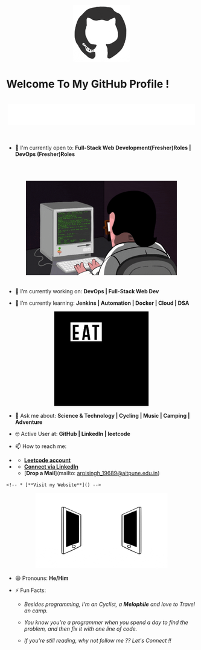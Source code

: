 <div align="center">
<img src="https://github.com/Arpit6055/Arpit6055/blob/master/octo.gif" alt="GitHub Logo" width="150" height="150" />
</div>

# Welcome To My GitHub Profile !

<br/>
<div align="center">
<img src="https://github.com/Arpit6055/Arpit6055/blob/master/screen.gif" alt="Arpit singh Typer" />
</div>
<br/>


<br/>

- 🙌 I'm currently open to: **Full-Stack Web Development(Fresher)Roles | DevOps (Fresher)Roles**

<br/><br/>

<div align="center">
<img src="https://github.com/Arpit6055/Arpit6055/blob/master/coderman.gif" alt="Coder" width="400" height="250" />
</div>
<br/>

- 🔭 I’m currently working on: **DevOps |  Full-Stack Web Dev**

- 🌱 I’m currently learning: **Jenkins | Automation | Docker | Cloud | DSA**


<div align="center">
<img src="https://github.com/Arpit6055/Arpit6055/blob/master/giphy.webp" alt="eatsleepcode" width="250" height="250" />
</div>

- 💬 Ask me about: **Science & Technology | Cycling | Music | Camping | Adventure**

- 🤓 Active User at: **GitHub | LinkedIn | leetcode**

- 📫 How to reach me:
-    * [**Leetcode account**](https://leetcode.com/arpit/)
-    * [**Connect via LinkedIn**](https://www.linkedin.com/in/arpit45)
     * [**Drop a Mail**](mailto: arpisingh_19689@aitpune.edu.in)

   

    <!-- * [**Visit my Website**]() -->
    
<div align="center">
<img src="https://github.com/Arpit6055/Arpit6055/blob/master/connected.gif" alt="Arpit Singh" width="350" height="200" />
</div>

- 😄 Pronouns: **He/Him**

- ⚡ Fun Facts: 

    * *Besides programming, I'm an Cyclist, a **Melophile** and love to Travel an camp.*

    * *You know you're a programmer when you spend a day to find the problem, and then fix it with one line of code.*
    
    * *If you're still reading, why not follow me ?? Let's Connect !!*
